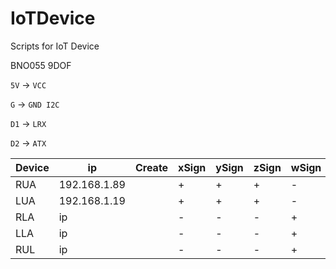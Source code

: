 # IoTDevice
Scripts for IoT Device

BNO055 9DOF


`5V` -> `VCC`

`G`  -> `GND I2C`

`D1` -> `LRX`

`D2` -> `ATX`


|Device|ip|Create|xSign|ySign|zSign|wSign|Multiply|x|y|z|Rotate|x|y|z|
|---|---|---|---|---|---|---|---|---|---|---|---|---|---|---|
|RUA|192.168.1.89||+|+|+|-||90|90|0||0|0|0|
|LUA|192.168.1.19||+|+|+|-||90|270|20||0|0|0|
|RLA|ip||-|-|-|+||0|90|0||0|0|-22|
|LLA|ip||-|-|-|+||0|270|0||0|0|0|
|RUL|ip||-|-|-|+||90|0|0||-12|90|15|

